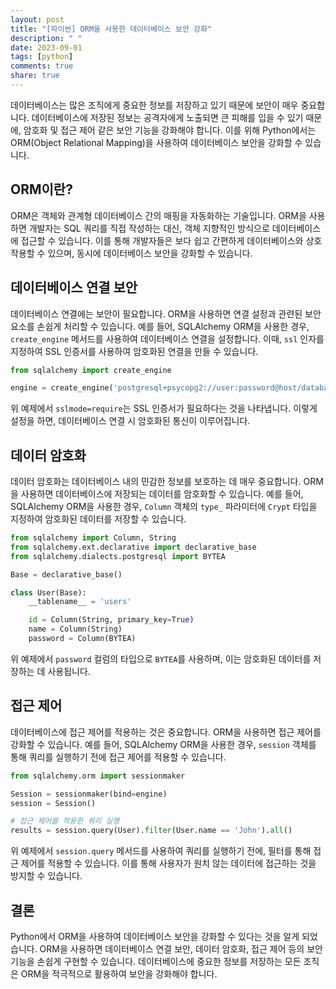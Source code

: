 ```yaml
---
layout: post
title: "[파이썬] ORM을 사용한 데이터베이스 보안 강화"
description: " "
date: 2023-09-01
tags: [python]
comments: true
share: true
---
```


데이터베이스는 많은 조직에게 중요한 정보를 저장하고 있기 때문에 보안이 매우 중요합니다. 데이터베이스에 저장된 정보는 공격자에게 노출되면 큰 피해를 입을 수 있기 때문에, 암호화 및 접근 제어 같은 보안 기능을 강화해야 합니다. 이를 위해 Python에서는 ORM(Object Relational Mapping)을 사용하여 데이터베이스 보안을 강화할 수 있습니다.

## ORM이란?

ORM은 객체와 관계형 데이터베이스 간의 매핑을 자동화하는 기술입니다. ORM을 사용하면 개발자는 SQL 쿼리를 직접 작성하는 대신, 객체 지향적인 방식으로 데이터베이스에 접근할 수 있습니다. 이를 통해 개발자들은 보다 쉽고 간편하게 데이터베이스와 상호작용할 수 있으며, 동시에 데이터베이스 보안을 강화할 수 있습니다.

## 데이터베이스 연결 보안

데이터베이스 연결에는 보안이 필요합니다. ORM을 사용하면 연결 설정과 관련된 보안 요소를 손쉽게 처리할 수 있습니다. 예를 들어, SQLAlchemy ORM을 사용한 경우, `create_engine` 메서드를 사용하여 데이터베이스 연결을 설정합니다. 이때, `ssl` 인자를 지정하여 SSL 인증서를 사용하여 암호화된 연결을 만들 수 있습니다.

```python
from sqlalchemy import create_engine

engine = create_engine('postgresql+psycopg2://user:password@host/database?sslmode=require')
```

위 예제에서 `sslmode=require`는 SSL 인증서가 필요하다는 것을 나타냅니다. 이렇게 설정을 하면, 데이터베이스 연결 시 암호화된 통신이 이루어집니다.

## 데이터 암호화

데이터 암호화는 데이터베이스 내의 민감한 정보를 보호하는 데 매우 중요합니다. ORM을 사용하면 데이터베이스에 저장되는 데이터를 암호화할 수 있습니다. 예를 들어, SQLAlchemy ORM을 사용한 경우, `Column` 객체의 `type_` 파라미터에 `Crypt` 타입을 지정하여 암호화된 데이터를 저장할 수 있습니다.

```python
from sqlalchemy import Column, String
from sqlalchemy.ext.declarative import declarative_base
from sqlalchemy.dialects.postgresql import BYTEA

Base = declarative_base()

class User(Base):
    __tablename__ = 'users'

    id = Column(String, primary_key=True)
    name = Column(String)
    password = Column(BYTEA)
```

위 예제에서 `password` 컬럼의 타입으로 `BYTEA`를 사용하며, 이는 암호화된 데이터를 저장하는 데 사용됩니다.

## 접근 제어

데이터베이스에 접근 제어를 적용하는 것은 중요합니다. ORM을 사용하면 접근 제어를 강화할 수 있습니다. 예를 들어, SQLAlchemy ORM을 사용한 경우, `session` 객체를 통해 쿼리를 실행하기 전에 접근 제어를 적용할 수 있습니다.

```python
from sqlalchemy.orm import sessionmaker

Session = sessionmaker(bind=engine)
session = Session()

# 접근 제어를 적용한 쿼리 실행
results = session.query(User).filter(User.name == 'John').all()
```

위 예제에서 `session.query` 메서드를 사용하여 쿼리를 실행하기 전에, 필터를 통해 접근 제어를 적용할 수 있습니다. 이를 통해 사용자가 원치 않는 데이터에 접근하는 것을 방지할 수 있습니다.

## 결론

Python에서 ORM을 사용하여 데이터베이스 보안을 강화할 수 있다는 것을 알게 되었습니다. ORM을 사용하면 데이터베이스 연결 보안, 데이터 암호화, 접근 제어 등의 보안 기능을 손쉽게 구현할 수 있습니다. 데이터베이스에 중요한 정보를 저장하는 모든 조직은 ORM을 적극적으로 활용하여 보안을 강화해야 합니다.